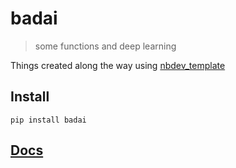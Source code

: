 # badai
> some functions and deep learning


Things created along the way using [nbdev_template](https://github.com/fastai/nbdev_template)

## Install

`pip install badai`

## [Docs](https://pattyhendrix.github.io/badai/)
